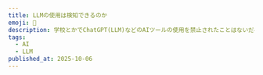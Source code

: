 ```yaml
---
title: LLMの使用は検知できるのか
emoji: 🤖
description: 学校とかでChatGPT(LLM)などのAIツールの使用を禁止されたことはないだろうか。一時期はOpenAIなどがLLMが書いた文章を検出するソフトウェアなどを試験艇に公開していたが、現在はそういったものは調べてもあまり出てこない。果たしてLLMの使用を確実に検知することはできるのか？
tags:
  - AI
  - LLM
published_at: 2025-10-06
---
```


